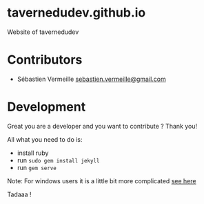 # tavernedudev.github.io
Website of tavernedudev

# Contributors
* Sébastien Vermeille <sebastien.vermeille@gmail.com>

# Development

Great you are a developer and you want to contribute ? Thank you!

All what you need to do is:

* install ruby
* run `sudo gem install jekyll`
* run `gem serve`

Note: For windows users it is a little bit more complicated [see here](https://jekyllrb.com/docs/windows/#installation)

Tadaaa !
